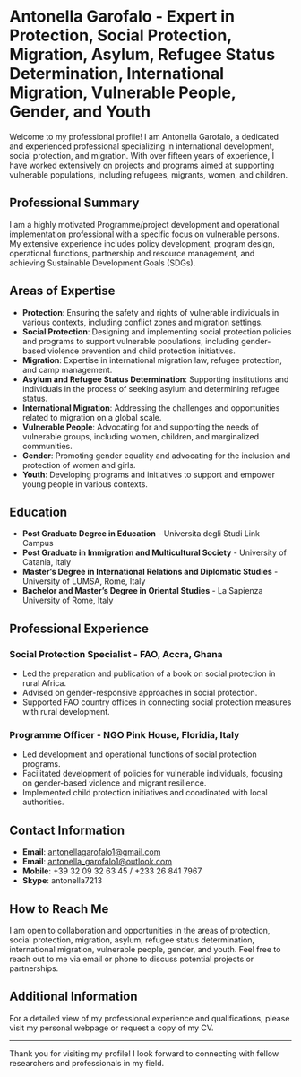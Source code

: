 # Antonella Garofalo - Expert in Protection, Social Protection, Migration, Asylum, Refugee Status Determination, International Migration, Vulnerable People, Gender, and Youth

Welcome to my professional profile! I am Antonella Garofalo, a dedicated and experienced professional specializing in international development, social protection, and migration. With over fifteen years of experience, I have worked extensively on projects and programs aimed at supporting vulnerable populations, including refugees, migrants, women, and children.

## Professional Summary

I am a highly motivated Programme/project development and operational implementation professional with a specific focus on vulnerable persons. My extensive experience includes policy development, program design, operational functions, partnership and resource management, and achieving Sustainable Development Goals (SDGs).

## Areas of Expertise

- **Protection**: Ensuring the safety and rights of vulnerable individuals in various contexts, including conflict zones and migration settings.
- **Social Protection**: Designing and implementing social protection policies and programs to support vulnerable populations, including gender-based violence prevention and child protection initiatives.
- **Migration**: Expertise in international migration law, refugee protection, and camp management.
- **Asylum and Refugee Status Determination**: Supporting institutions and individuals in the process of seeking asylum and determining refugee status.
- **International Migration**: Addressing the challenges and opportunities related to migration on a global scale.
- **Vulnerable People**: Advocating for and supporting the needs of vulnerable groups, including women, children, and marginalized communities.
- **Gender**: Promoting gender equality and advocating for the inclusion and protection of women and girls.
- **Youth**: Developing programs and initiatives to support and empower young people in various contexts.

## Education

- **Post Graduate Degree in Education** - Universita degli Studi Link Campus
- **Post Graduate in Immigration and Multicultural Society** - University of Catania, Italy
- **Master’s Degree in International Relations and Diplomatic Studies** - University of LUMSA, Rome, Italy
- **Bachelor and Master’s Degree in Oriental Studies** - La Sapienza University of Rome, Italy

## Professional Experience

### Social Protection Specialist - FAO, Accra, Ghana
- Led the preparation and publication of a book on social protection in rural Africa.
- Advised on gender-responsive approaches in social protection.
- Supported FAO country offices in connecting social protection measures with rural development.

### Programme Officer - NGO Pink House, Floridia, Italy
- Led development and operational functions of social protection programs.
- Facilitated development of policies for vulnerable individuals, focusing on gender-based violence and migrant resilience.
- Implemented child protection initiatives and coordinated with local authorities.

## Contact Information

- **Email**: [antonellagarofalo1@gmail.com](mailto:antonellagarofalo1@gmail.com)
- **Email**: [antonella_garofalo1@outlook.com](mailto:antonella_garofalo1@outlook.com)
- **Mobile**: +39 32 09 32 63 45 / +233 26 841 7967
- **Skype**: antonella7213

## How to Reach Me

I am open to collaboration and opportunities in the areas of protection, social protection, migration, asylum, refugee status determination, international migration, vulnerable people, gender, and youth. Feel free to reach out to me via email or phone to discuss potential projects or partnerships.

## Additional Information

For a detailed view of my professional experience and qualifications, please visit my personal webpage or request a copy of my CV.

---

Thank you for visiting my profile! I look forward to connecting with fellow researchers and professionals in my field.
